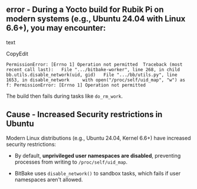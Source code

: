 

## error - During a Yocto build for Rubik Pi on modern systems (e.g., Ubuntu 24.04 with Linux 6.6+), you may encounter:

text

CopyEdit

`PermissionError: [Errno 1] Operation not permitted  Traceback (most recent call last):   File ".../bitbake-worker", line 268, in child     bb.utils.disable_network(uid, gid)   File ".../bb/utils.py", line 1653, in disable_network     with open("/proc/self/uid_map", "w") as f: PermissionError: [Errno 1] Operation not permitted`

The build then fails during tasks like `do_rm_work`.

## Cause - Increased Security restrictions in Ubuntu
Modern Linux distributions (e.g., Ubuntu 24.04, Kernel 6.6+) have increased security restrictions:

- By default, **unprivileged user namespaces are disabled**, preventing processes from writing to `/proc/self/uid_map`.
    
- BitBake uses `disable_network()` to sandbox tasks, which fails if user namespaces aren't allowed.